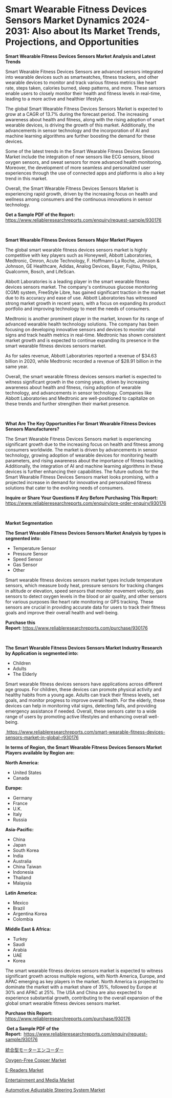 <p><h1>Smart Wearable Fitness Devices Sensors Market Dynamics 2024-2031: Also about Its Market Trends, Projections, and Opportunities</h1></p><p><strong>Smart Wearable Fitness Devices Sensors Market Analysis and Latest Trends</strong></p>
<p><p>Smart Wearable Fitness Devices Sensors are advanced sensors integrated into wearable devices such as smartwatches, fitness trackers, and other wearable devices to monitor and track various fitness metrics like heart rate, steps taken, calories burned, sleep patterns, and more. These sensors enable users to closely monitor their health and fitness levels in real-time, leading to a more active and healthier lifestyle.</p><p>The global Smart Wearable Fitness Devices Sensors Market is expected to grow at a CAGR of 13.7% during the forecast period. The increasing awareness about health and fitness, along with the rising adoption of smart wearable devices, is driving the growth of this market. Additionally, the advancements in sensor technology and the incorporation of AI and machine learning algorithms are further boosting the demand for these devices.</p><p>Some of the latest trends in the Smart Wearable Fitness Devices Sensors Market include the integration of new sensors like ECG sensors, blood oxygen sensors, and sweat sensors for more advanced health monitoring. Moreover, the development of more seamless and personalized user experiences through the use of connected apps and platforms is also a key trend in this market.</p><p>Overall, the Smart Wearable Fitness Devices Sensors Market is experiencing rapid growth, driven by the increasing focus on health and wellness among consumers and the continuous innovations in sensor technology.</p></p>
<p><strong>Get a Sample PDF of the Report:&nbsp;</strong> <a href="https://www.reliableresearchreports.com/enquiry/request-sample/930176">https://www.reliableresearchreports.com/enquiry/request-sample/930176</a></p>
<p>&nbsp;</p>
<p><strong>Smart Wearable Fitness Devices Sensors Major Market Players</strong></p>
<p><p>The global smart wearable fitness devices sensors market is highly competitive with key players such as Honeywell, Abbott Laboratories, Medtronic, Omron, Acute Technology, F. Hoffmann-La Roche, Johnson & Johnson, GE Healthcare, Adidas, Analog Devices, Bayer, Fujitsu, Philips, Qualcomm, Bosch, and LifeScan.</p><p>Abbott Laboratories is a leading player in the smart wearable fitness devices sensors market. The company's continuous glucose monitoring (CGM) system, FreeStyle Libre, has gained significant traction in the market due to its accuracy and ease of use. Abbott Laboratories has witnessed strong market growth in recent years, with a focus on expanding its product portfolio and improving technology to meet the needs of consumers.</p><p>Medtronic is another prominent player in the market, known for its range of advanced wearable health technology solutions. The company has been focusing on developing innovative sensors and devices to monitor vital signs and track health metrics in real-time. Medtronic has shown consistent market growth and is expected to continue expanding its presence in the smart wearable fitness devices sensors market.</p><p>As for sales revenue, Abbott Laboratories reported a revenue of $34.63 billion in 2020, while Medtronic recorded a revenue of $28.91 billion in the same year.</p><p>Overall, the smart wearable fitness devices sensors market is expected to witness significant growth in the coming years, driven by increasing awareness about health and fitness, rising adoption of wearable technology, and advancements in sensor technology. Companies like Abbott Laboratories and Medtronic are well-positioned to capitalize on these trends and further strengthen their market presence.</p></p>
<p>&nbsp;</p>
<p><strong>What Are The Key Opportunities For Smart Wearable Fitness Devices Sensors Manufacturers?</strong></p>
<p><p>The Smart Wearable Fitness Devices Sensors market is experiencing significant growth due to the increasing focus on health and fitness among consumers worldwide. The market is driven by advancements in sensor technology, growing adoption of wearable devices for monitoring health parameters, and rising awareness about the importance of fitness tracking. Additionally, the integration of AI and machine learning algorithms in these devices is further enhancing their capabilities. The future outlook for the Smart Wearable Fitness Devices Sensors market looks promising, with a projected increase in demand for innovative and personalized fitness solutions that cater to the evolving needs of consumers.</p></p>
<p><strong>Inquire or Share Your Questions If Any Before Purchasing This Report:</strong> <a href="https://www.reliableresearchreports.com/enquiry/pre-order-enquiry/930176">https://www.reliableresearchreports.com/enquiry/pre-order-enquiry/930176</a></p>
<p>&nbsp;</p>
<p><strong>Market Segmentation</strong></p>
<p><strong>The Smart Wearable Fitness Devices Sensors Market Analysis by types is segmented into:</strong></p>
<p><ul><li>Temperature Sensor</li><li>Pressure Sensor</li><li>Speed Sensor</li><li>Gas Sensor</li><li>Other</li></ul></p>
<p><p>Smart wearable fitness devices sensors market types include temperature sensors, which measure body heat, pressure sensors for tracking changes in altitude or elevation, speed sensors that monitor movement velocity, gas sensors to detect oxygen levels in the blood or air quality, and other sensors for various purposes like heart rate monitoring or GPS tracking. These sensors are crucial in providing accurate data for users to track their fitness goals and improve their overall health and well-being.</p></p>
<p><strong>Purchase this Report:&nbsp;</strong><a href="https://www.reliableresearchreports.com/purchase/930176">https://www.reliableresearchreports.com/purchase/930176</a></p>
<p>&nbsp;</p>
<p><strong>The Smart Wearable Fitness Devices Sensors Market Industry Research by Application is segmented into:</strong></p>
<p><ul><li>Children</li><li>Adults</li><li>The Elderly</li></ul></p>
<p><p>Smart wearable fitness devices sensors have applications across different age groups. For children, these devices can promote physical activity and healthy habits from a young age. Adults can track their fitness levels, set goals, and monitor progress to improve overall health. For the elderly, these devices can help in monitoring vital signs, detecting falls, and providing emergency assistance if needed. Overall, these sensors cater to a wide range of users by promoting active lifestyles and enhancing overall well-being.</p></p>
<p><a href="https://www.reliableresearchreports.com/smart-wearable-fitness-devices-sensors-market-in-global-r930176">&nbsp;https://www.reliableresearchreports.com/smart-wearable-fitness-devices-sensors-market-in-global-r930176</a></p>
<p><strong>In terms of Region, the Smart Wearable Fitness Devices Sensors Market Players available by Region are:</strong></p>
<p>
    <p> <strong> North America: </strong>
        <ul>
            <li>United States</li>
            <li>Canada</li>
        </ul>
        </p> 
    <p> <strong> Europe: </strong>
        <ul>
            <li>Germany</li>
            <li>France</li>
            <li>U.K.</li>
            <li>Italy</li>
            <li>Russia</li>
        </ul>
        </p> 
    <p> <strong> Asia-Pacific: </strong>
        <ul>
            <li>China</li>
            <li>Japan</li>
            <li>South Korea</li>
            <li>India</li>
            <li>Australia</li>
            <li>China Taiwan</li>
            <li>Indonesia</li>
            <li>Thailand</li>
            <li>Malaysia</li>
        </ul>
        </p> 
    <p> <strong> Latin America: </strong>
        <ul>
            <li>Mexico</li>
            <li>Brazil</li>
            <li>Argentina Korea</li>
            <li>Colombia</li>
        </ul>
        </p> 
    <p> <strong> Middle East & Africa: </strong>
        <ul>
            <li>Turkey</li>
            <li>Saudi</li>
            <li>Arabia</li>
            <li>UAE</li>
            <li>Korea</li>
        </ul>
    </p>
    </p>
<p><p>The smart wearable fitness devices sensors market is expected to witness significant growth across multiple regions, with North America, Europe, and APAC emerging as key players in the market. North America is projected to dominate the market with a market share of 35%, followed by Europe at 30% and APAC at 25%. The USA and China are also expected to experience substantial growth, contributing to the overall expansion of the global smart wearable fitness devices sensors market.</p></p>
<p><strong>Purchase this Report: </strong><a href="https://www.reliableresearchreports.com/purchase/930176">https://www.reliableresearchreports.com/purchase/930176</a></p>
<p>&nbsp;<strong>Get a Sample PDF of the Report:&nbsp;&nbsp;</strong><a href="https://www.reliableresearchreports.com/enquiry/request-sample/930176">https://www.reliableresearchreports.com/enquiry/request-sample/930176</a></p>
<p><strong></strong></p>
<p><p><a href="https://github.com/mohamedbakry57/Market-Research-Report-List-5/blob/main/421753787301.md">統合型モーターエンコーダー</a></p><p><a href="https://issuu.com/reportprime-2/docs/oxygen-free-copper-market-size-2030_e086dcc0337aa7">Oxygen-Free Copper Market</a></p><p><a href="https://issuu.com/reportprime-2/docs/e-readers-market-size-2030.pptx_024ee292902a29">E-Readers Market</a></p><p><a href="https://medium.com/@fosterfahey1016/global-entertainment-and-media-industry-analysis-share-growth-trends-and-forecast-2024-to-2031-08e9b3750dd0">Entertainment and Media Market</a></p><p><a href="https://medium.com/@janetvalentinh15/insights-into-the-automotive-adjustable-steering-system-market-market-players-market-size-e136e5145fc7">Automotive Adjustable Steering System Market</a></p></p>